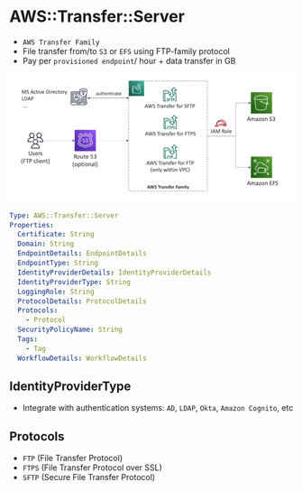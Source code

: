 # AWS::Transfer::Server

- `AWS Transfer Family`
- File transfer from/to `S3` or `EFS` using FTP-family protocol
- Pay per `provisioned endpoint`/ hour + data transfer in GB

![Transfer Family](../../../images/transfer-family.png)

```yaml
Type: AWS::Transfer::Server
Properties:
  Certificate: String
  Domain: String
  EndpointDetails: EndpointDetails
  EndpointType: String
  IdentityProviderDetails: IdentityProviderDetails
  IdentityProviderType: String
  LoggingRole: String
  ProtocolDetails: ProtocolDetails
  Protocols:
    - Protocol
  SecurityPolicyName: String
  Tags:
    - Tag
  WorkflowDetails: WorkflowDetails
```

## IdentityProviderType

- Integrate with authentication systems: `AD`, `LDAP`, `Okta`, `Amazon Cognito`, etc

## Protocols

- `FTP` (File Transfer Protocol)
- `FTPS` (File Transfer Protocol over SSL)
- `SFTP` (Secure File Transfer Protocol)
